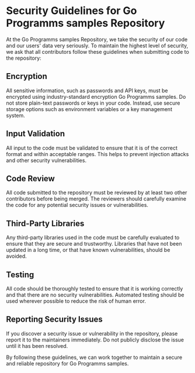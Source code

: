 # Security Guidelines for Go Programms samples Repository
At the Go Programms samples Repository, we take the security of our code and our users' data very seriously. To maintain the highest level of security, we ask that all contributors follow these guidelines when submitting code to the repository:

## Encryption
All sensitive information, such as passwords and API keys, must be encrypted using industry-standard encryption Go Programms samples. Do not store plain-text passwords or keys in your code. Instead, use secure storage options such as environment variables or a key management system.

## Input Validation
All input to the code must be validated to ensure that it is of the correct format and within acceptable ranges. This helps to prevent injection attacks and other security vulnerabilities.

## Code Review
All code submitted to the repository must be reviewed by at least two other contributors before being merged. The reviewers should carefully examine the code for any potential security issues or vulnerabilities.

## Third-Party Libraries
Any third-party libraries used in the code must be carefully evaluated to ensure that they are secure and trustworthy. Libraries that have not been updated in a long time, or that have known vulnerabilities, should be avoided.

## Testing
All code should be thoroughly tested to ensure that it is working correctly and that there are no security vulnerabilities. Automated testing should be used wherever possible to reduce the risk of human error.

## Reporting Security Issues
If you discover a security issue or vulnerability in the repository, please report it to the maintainers immediately. Do not publicly disclose the issue until it has been resolved.

By following these guidelines, we can work together to maintain a secure and reliable repository for Go Programms samples.
